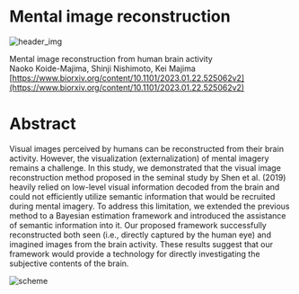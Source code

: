 # Mental image reconstruction

![header_img](https://user-images.githubusercontent.com/52347843/227773925-abe618b8-4dbc-4d43-b586-7668d881c1b8.png)

Mental image reconstruction from human brain activity<br>
Naoko Koide-Majima, Shinji Nishimoto, Kei Majima
[https://www.biorxiv.org/content/10.1101/2023.01.22.525062v2](https://www.biorxiv.org/content/10.1101/2023.01.22.525062v2)

# Abstract
Visual images perceived by humans can be reconstructed from their brain activity. However, the visualization (externalization) of mental imagery remains a challenge. In this study, we demonstrated that the visual image reconstruction method proposed in the seminal study by Shen et al. (2019) heavily relied on low-level visual information decoded from the brain and could not efficiently utilize semantic information that would be recruited during mental imagery. To address this limitation, we extended the previous method to a Bayesian estimation framework and introduced the assistance of semantic information into it. Our proposed framework successfully reconstructed both seen (i.e., directly captured by the human eye) and imagined images from the brain activity. These results suggest that our framework would provide a technology for directly investigating the subjective contents of the brain.

![scheme](https://user-images.githubusercontent.com/52347843/227772359-b1d218d1-d895-4701-ad19-ae11569fc928.png)


